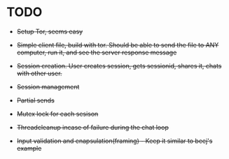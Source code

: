 # TODO
- ~~Setup Tor, seems easy~~
- ~~Simple client file, build with tor. Should be able to send the file to ANY computer, run it, and see the server response message~~
- ~~Session creation. User creates session, gets sessionid, shares it, chats with other user.~~
- ~~Session management~~
- ~~Partial sends~~
- ~~Mutex lock for each sesison~~
- ~~Threadcleanup incase of failure during the chat loop~~

- ~~Input validation and enapsulation(framing) - Keep it similar to beej's example~~
